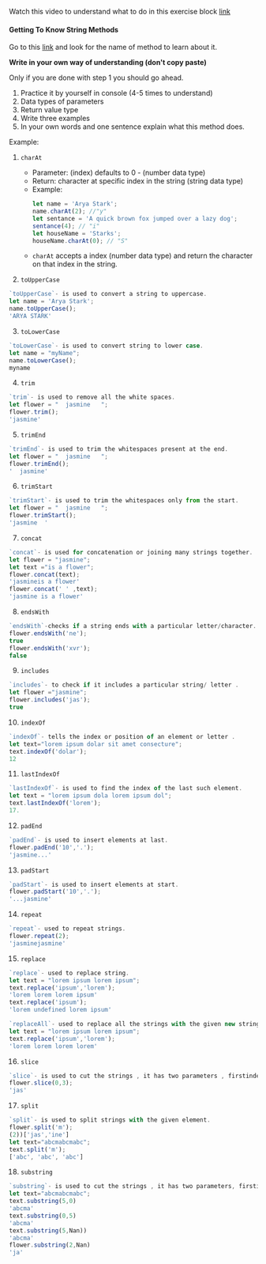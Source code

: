 Watch this video to understand what to do in this exercise block [link](https://www.youtube.com/watch?v=zGpplZj4zY0&feature=youtu.be)

#### Getting To Know String Methods

Go to this [link](https://developer.mozilla.org/en-US/docs/Web/JavaScript/Reference/Global_Objects/String) and look for the name of method to learn about it.

**Write in your own way of understanding (don't copy paste)**

Only if you are done with step 1 you should go ahead.

1. Practice it by yourself in console (4-5 times to understand)
2. Data types of parameters
3. Return value type
4. Write three examples
5. In your own words and one sentence explain what this method does.

Example:

1. `charAt`

   - Parameter: (index) defaults to 0 - (number data type)
   - Return: character at specific index in the string (string data type)
   - Example:
     ```js
     let name = 'Arya Stark';
     name.charAt(2); //"y"
     let sentance = 'A quick brown fox jumped over a lazy dog';
     sentance(4); // "i"
     let houseName = 'Starks';
     houseName.charAt(0); // "S"
     ```
   - `charAt` accepts a index (number data type) and return the character on that index in the string.

2. `toUpperCase`
```js
`toUpperCase`- is used to convert a string to uppercase.
let name = 'Arya Stark';
name.toUpperCase();
'ARYA STARK'

```
3. `toLowerCase`
```js
`toLowerCase`- is used to convert string to lower case.
let name = "myName";
name.toLowerCase();
myname
```
4. `trim`
```js
`trim`- is used to remove all the white spaces.
let flower = "  jasmine   ";
flower.trim();
'jasmine'

```
5. `trimEnd`
```js 
`trimEnd`- is used to trim the whitespaces present at the end.
let flower = "  jasmine   ";
flower.trimEnd();
'  jasmine'

```

6. `trimStart`
```js
`trimStart`- is used to trim the whitespaces only from the start.
let flower = "  jasmine   ";
flower.trimStart();
'jasmine  '
```
7. `concat`
```js
`concat`- is used for concatenation or joining many strings together.
let flower = "jasmine";
let text ="is a flower";
flower.concat(text);
'jasmineis a flower'
flower.concat(' ' ,text);
'jasmine is a flower'
```
8. `endsWith`
```js
`endsWith`-checks if a string ends with a particular letter/character.
flower.endsWith('ne');
true
flower.endsWith('xvr');
false
```
9. `includes`
```js
`includes`- to check if it includes a particular string/ letter .
let flower ="jasmine";
flower.includes('jas');
true
```
10. `indexOf`
```js
`indexOf`- tells the index or position of an element or letter .
let text="lorem ipsum dolar sit amet consecture";
text.indexOf('dolar');
12
```

11. `lastIndexOf`
```js
`lastIndexOf`- is used to find the index of the last such element.
let text = "lorem ipsum dola lorem ipsum dol";
text.lastIndexOf('lorem');
17.

```
12. `padEnd`
```js
`padEnd`- is used to insert elements at last.
flower.padEnd('10','.');
'jasmine...'
```
13. `padStart`
```js
`padStart`- is used to insert elements at start.
flower.padStart('10','.');
'...jasmine'

```
14. `repeat`
```js
`repeat`- used to repeat strings.
flower.repeat(2);
'jasminejasmine'
```
15. `replace`
```js 
`replace`- used to replace string.
let text = "lorem ipsum lorem ipsum";
text.replace('ipsum','lorem');
'lorem lorem lorem ipsum'
text.replace('ipsum');
'lorem undefined lorem ipsum'

`replaceAll`- used to replace all the strings with the given new string.
let text = "lorem ipsum lorem ipsum";
text.replace('ipsum','lorem');
'lorem lorem lorem lorem'
```
16. `slice`
```js
`slice`- is used to cut the strings , it has two parameters , firstindex and last index. The new string includes firstindex and the strings till the last index.
flower.slice(0,3);
'jas'
```
17. `split`
```js
`split`- is used to split strings with the given element.
flower.split('m');
(2))['jas','ine']
let text="abcmabcmabc";
text.split('m');
['abc', 'abc', 'abc']
```
18. `substring`
```js
`substring`- is used to cut the strings , it has two parameters, firstindex and lastindex are the two parameters it accepts. The difference from slice is that it reverses the values if they are given in descending.
let text="abcmabcmabc";
text.substring(5,0)
'abcma'
text.substring(0,5)
'abcma'
text.substring(5,Nan))
'abcma'
flower.substring(2,Nan)
'ja'

```
